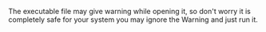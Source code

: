 The executable file may give warning while opening it, so don't worry it is completely safe for your system you may ignore the Warning and just run it.
